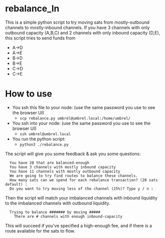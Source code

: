 # rebalance_ln

This is a simple python script to try moving sats from mostly-outbound channels to mostly-inbound channels.
If you have 3 channels with only outbound capacity (A,B,C) and 2 channels with only inbound capacity (D,E), this script tries to send funds from
* A->D
* A->E
* B->D
* B->E
* C->D
* C->E 

# How to use
* You ssh this file to your node: (use the same password you use to see the browser UI)
  * `scp rebalance.py umbrel@umbrel.local:/home/umbrel/`
* You ssh into your node: (use the same password you use to see the browser UI)
  * `ssh umbrel@umbrel.local`
* You run the python script:
  * `python3 ./rebalance.py`
 
The script will give you some feedback & ask you some questions:
```
  You have 28 that are balanced-enough
  You have 3 channels with mostly inbound capacity
  You have 11 channels with mostly outbound capacity
  We are going to try find routes to balance these channels.
  How many sats can we spend for each rebalance transaction? (20 sats default) : 
  Do you want to try moving less of the channel (25%)? Type y / n : 
```
Then the script will match your imbalanced channels with inbound liquidity to the imbalanced channels with outbound liquidity.
```
  Trying to balance ####### by moving #####
    There are # channels with enough inbound-capacity
```
This will succeed if you've specified a high-enough fee, and if there is a route available for the sats to flow.
